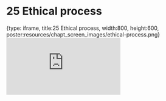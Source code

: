 # 25 Ethical process
 
{type: iframe, title:25 Ethical process, width:800, height:600, poster:resources/chapt_screen_images/ethical-process.png}
![](https://hutchdatascience.org/AI_for_Decision_Makers/no_toc/ethical-process.html)
 

 
